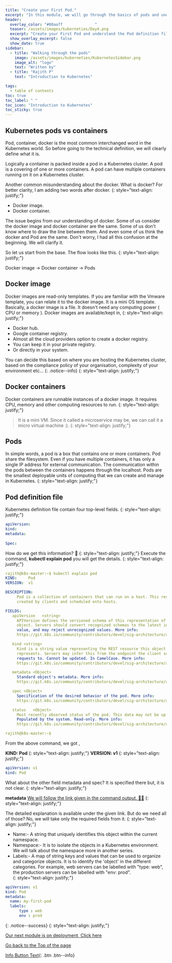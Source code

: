 ```yaml
---
title: "Create your First Pod."
excerpt: "In this module, we will go through the basics of pods and understand the structure of pod definition."
header:
  overlay_color: "#80aaff              "
  teaser: /assets/images/kuberneties/Day4.png
  excerpt: "Create your First Pod and understand the Pod definition file."
  show_overlay_excerpt: false
  show_date: true
sidebar:
  - title: "Walking through the pods"
    image: /assets/images/kuberneties/KubernetesSidebar.png
    image_alt: "logo"
    text: "Written by"
  - title: "Rajith P"
    text: "Introduction to Kubernetes"

tags:
  - table of contents
toc: true
toc_label: " "
toc_icon: "Introduction to Kubernetes"
toc_sticky: true
---
```


## Kubernetes pods vs containers 

Pod, container, docker is the most common interchanged word in the Kubernetes world. So before going to the technical definition, we will clearly define what it is.

Logically a container is packed inside a pod in a Kubernetes cluster. A pod is a covering of one or more containers. A pod can have multiple containers running on it on a Kubernetes cluster.

Another common misunderstanding about the docker. What is docker? For better clarity, I am adding two words after docker.
{: style="text-align: justify;"}

* Docker image.
* Docker container.

The issue begins from our understanding of docker. Some of us consider the docker image and docker container are the same. Some of us don't know where to draw the line between them. And even some of us think the docker and Pod are the same. Don't worry, I had all this confusion at the beginning. We will clarify it.  

So let us start from the base. The flow looks like this.
{: style="text-align: justify;"}

Docker image -> Docker container -> Pods 

## Docker image

Docker images are read-only templates. If you are familiar with the Vmware template, you can relate it to the docker image. It is a mini OS template. Basically, a docker image is a file. It doesn't need any computing power ( CPU or memory ). Docker images are available/kept in,
{: style="text-align: justify;"}

* Docker hub. 
* Google container registry.
* Almost all the cloud providers option to create a docker registry.
* You can keep it in your private registry.
* Or directly in your system.

You can decide this based on where you are hosting the Kubernetes cluster, based on the compliance policy of your organisation, complexity of your environment etc...
{: .notice--info}
{: style="text-align: justify;"}

## Docker containers

Docker containers are runnable instances of a docker image. It requires CPU, memory and other computing resources to run.
{: style="text-align: justify;"}

> It is a mini VM. Since it called a microservice may be, we can call it a micro virtual machine :).
{: style="text-align: justify;"}

## Pods
In simple words, a pod is a box that contains one or more containers. Pod share the filesystem. Even if you have multiple containers, it has only a single IP address for external communication. The communication within the pods between the containers happens through the localhost. Pods are the smallest deployable units of computing that we can create and manage in Kubernetes. 
{: style="text-align: justify;"}


## Pod definition file 

Kubernetes definition file contain four top-level fields.
{: style="text-align: justify;"}

```yaml
apiVersion: 
kind: 
metadata:
 
Spec:
```
How do we get this information? 🤔 
{: style="text-align: justify;"}
Execute the command, **kubectl explain pod** you will get the details.
{: style="text-align: justify;"}

```yaml
rajith@k8s-master:~$ kubectl explain pod
KIND:     Pod
VERSION:  v1

DESCRIPTION:
     Pod is a collection of containers that can run on a host. This resource is
     created by clients and scheduled onto hosts.

FIELDS:
   apiVersion	<string>
     APIVersion defines the versioned schema of this representation of an
     object. Servers should convert recognized schemas to the latest internal
     value, and may reject unrecognized values. More info:
     https://git.k8s.io/community/contributors/devel/sig-architecture/api-conventions.md#resources

   kind	<string>
     Kind is a string value representing the REST resource this object
     represents. Servers may infer this from the endpoint the client submits
     requests to. Cannot be updated. In CamelCase. More info:
     https://git.k8s.io/community/contributors/devel/sig-architecture/api-conventions.md#types-kinds

   metadata	<Object>
     Standard object's metadata. More info:
     https://git.k8s.io/community/contributors/devel/sig-architecture/api-conventions.md#metadata

   spec	<Object>
     Specification of the desired behavior of the pod. More info:
     https://git.k8s.io/community/contributors/devel/sig-architecture/api-conventions.md#spec-and-status

   status	<Object>
     Most recently observed status of the pod. This data may not be up to date.
     Populated by the system. Read-only. More info:
     https://git.k8s.io/community/contributors/devel/sig-architecture/api-conventions.md#spec-and-status

rajith@k8s-master:~$ 
```
From the above command, we got ,

**KIND:     Pod**
{: style="text-align: justify;"}
**VERSION:  v1**
{: style="text-align: justify;"}

```yaml
apiVersion: v1
kind: Pod
```

What about the other field metadata and spec? It is specified there but, it is not clear. 
{: style="text-align: justify;"}

**metadata**  [We will follow the link given in the command output. 🏃🏼](https://git.k8s.io/community/contributors/devel/sig-architecture/api-conventions.md#metadata)
{: style="text-align: justify;"}

The detailed explanation is available under the given link. But do we need all of those? No, we will take only the required fields from it. 
{: style="text-align: justify;"}


* Name:- A string that uniquely identifies this object within the current namespace. 
* Namespace:- It is to isolate the objects in a Kubernetes environment. We will talk about the namespace more in another series.
* Labels:- A map of string keys and values that can be used to organize and categorize objects. It is to identify the 'object' in the different categories. For example, web servers can be labelled with "type: web", the production servers can be labelled with "env: prod".  
{: style="text-align: justify;"}

```yaml
apiVersion: v1
kind: Pod
metadata:
  name: my-first-pod
  labels:
      type : web
      env : prod  
```

{: .notice--success}
{: style="text-align: justify;"}

[Our next module is on deployment, Click here](https://rajith.in/Kubernetes/KubernetesPart5_Deployment-1/)

<div markdown="0"><a href="#" class="btn btn--success">Go back to the Top of the page </a></div>     

 [Info Button Text](https://mangodairy.github.io/devsite/Kubernetes/#kubernetes-in-7-days-in-a-week-){: .btn .btn--info}
 




